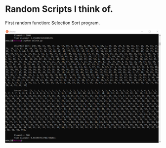 # Random Scripts I think of.

First random function: 
Selection Sort program. 

![image](https://github.com/sedaji/python/blob/master/functions/sort1.png?raw=true)
